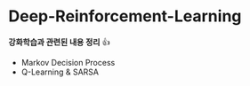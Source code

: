 # Deep-Reinforcement-Learning
**강화학습과 관련된 내용 정리** :+1:

 - Markov Decision Process
 - Q-Learning & SARSA

